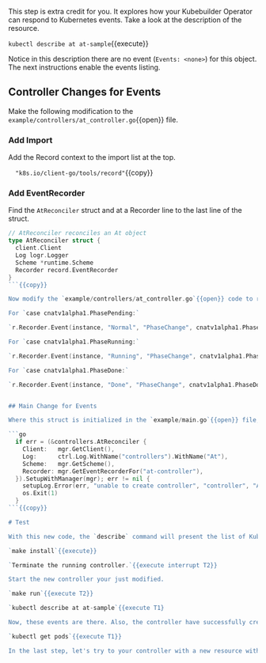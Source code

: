 This step is extra credit for you. It explores how your Kubebuilder Operator can respond to Kubernetes events. Take a look at the description of the resource.

`kubectl describe at at-sample`{{execute}}

Notice in this description there are no event (`Events: <none>`) for this object. The next instructions enable the events listing.

## Controller Changes for Events

Make the following modification to the `example/controllers/at_controller.go`{{open}} file.

### Add Import

Add the Record context to the import list at the top.

`  "k8s.io/client-go/tools/record"`{{copy}}

### Add EventRecorder

Find the `AtReconciler` struct and at a Recorder line to the last line of the struct.

```go
// AtReconciler reconciles an At object
type AtReconciler struct {
  client.Client
  Log logr.Logger
  Scheme *runtime.Scheme
  Recorder record.EventRecorder
}
```{{copy}}

Now modify the `example/controllers/at_controller.go`{{open}} code to record the events for each transition of the phase status. You will want to add each of these recording instructions to the respective cases in the switch statement you added in a previous step. Add them just after the logging statement at the top of each case block.

For `case cnatv1alpha1.PhasePending:`

`r.Recorder.Event(instance, "Normal", "PhaseChange", cnatv1alpha1.PhasePending)`{{copy}}

For `case cnatv1alpha1.PhaseRunning:`

`r.Recorder.Event(instance, "Running", "PhaseChange", cnatv1alpha1.PhaseRunning)`{{copy}}

For `case cnatv1alpha1.PhaseDone:`

`r.Recorder.Event(instance, "Done", "PhaseChange", cnatv1alpha1.PhaseDone)`{{copy}}


## Main Change for Events

Where this struct is initialized in the `example/main.go`{{open}} file, add the Recorder line.

```go
  if err = (&controllers.AtReconciler {
    Client:   mgr.GetClient(),
    Log:      ctrl.Log.WithName("controllers").WithName("At"),
    Scheme:   mgr.GetScheme(),
    Recorder: mgr.GetEventRecorderFor("at-controller"),
  }).SetupWithManager(mgr); err != nil {
    setupLog.Error(err, "unable to create controller", "controller", "At")
    os.Exit(1)
  }
```{{copy}}

# Test

With this new code, the `describe` command will present the list of Kubernetes events on related to the resource. Test the new functionality.

`make install`{{execute}}

`Terminate the running controller.`{{execute interrupt T2}}

Start the new controller your just modified.

`make run`{{execute T2}}

`kubectl describe at at-sample`{{execute T1}

Now, these events are there. Also, the controller have successfully created two of the NGINX Pods that you asked it to create and manage earlier in step 7.

`kubectl get pods`{{execute T1}}

In the last step, let's try to your controller with a new resource with an actual scheduled task.